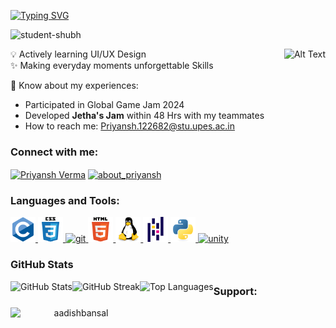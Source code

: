 [![Typing SVG](https://readme-typing-svg.demolab.com?font=Segoe+UI&size=30&pause=800&vCenter=true&random=false&width=435&lines=Hi+%F0%9F%91%8B+I'm+Priyansh+Verma)](https://git.io/typing-svg)

<p align="left"> <img src="https://komarev.com/ghpvc/?username=Hacktheoworld&label=Profile%20views&color=0e75b6&style=flat" alt="student-shubh" /> </p>

<img  withd="400" align="right" src="https://media.giphy.com/media/HoffxyN8ghVuw/giphy.gif" alt="Alt Text" autoplay loop>





💡 Actively learning UI/UX Design <br>
✨ Making everyday moments unforgettable Skills

📄 Know about my experiences:
- Participated in Global Game Jam 2024 <br>
- Developed **Jetha's Jam** within 48 Hrs with my teammates <br>
- How to reach me: Priyansh.122682@stu.upes.ac.in

<h3 align="left">Connect with me:</h3>
<p align="left">
  <a href="https://www.linkedin.com/in/priyanshhhverma" target="blank"><img align="center" src="https://raw.githubusercontent.com/rahuldkjain/github-profile-readme-generator/master/src/images/icons/Social/linked-in-alt.svg" alt="Priyansh Verma" height="30" width="40" /></a>
  <a href="https://www.instagram.com/about_priyansh" target="blank"><img align="center" src="https://raw.githubusercontent.com/rahuldkjain/github-profile-readme-generator/master/src/images/icons/Social/instagram.svg" alt="about_priyansh" height="30" width="40" /></a>
</p>


<h3 align="left">Languages and Tools:</h3>
<p align="left"> 
  <a href="https://www.cprogramming.com/" target="_blank" rel="noreferrer"> 
    <img src="https://raw.githubusercontent.com/devicons/devicon/master/icons/c/c-original.svg" alt="c" width="40" height="40"/> 
  </a> 
  <a href="https://www.w3schools.com/css/" target="_blank" rel="noreferrer"> 
    <img src="https://raw.githubusercontent.com/devicons/devicon/master/icons/css3/css3-original-wordmark.svg" alt="css3" width="40" height="40"/> 
  </a> 
  <a href="https://git-scm.com/" target="_blank" rel="noreferrer"> 
    <img src="https://www.vectorlogo.zone/logos/git-scm/git-scm-icon.svg" alt="git" width="40" height="40"/> 
  </a> 
  <a href="https://www.w3.org/html/" target="_blank" rel="noreferrer"> 
    <img src="https://raw.githubusercontent.com/devicons/devicon/master/icons/html5/html5-original-wordmark.svg" alt="html5" width="40" height="40"/> 
  </a> 
  <a href="https://www.linux.org/" target="_blank" rel="noreferrer"> 
    <img src="https://raw.githubusercontent.com/devicons/devicon/master/icons/linux/linux-original.svg" alt="linux" width="40" height="40"/> 
  </a> 
  <a href="https://pandas.pydata.org/" target="_blank" rel="noreferrer"> 
    <img src="https://raw.githubusercontent.com/devicons/devicon/2ae2a900d2f041da66e950e4d48052658d850630/icons/pandas/pandas-original.svg" alt="pandas" width="40" height="40"/> 
  </a> 
  <a href="https://www.python.org" target="_blank" rel="noreferrer"> 
    <img src="https://raw.githubusercontent.com/devicons/devicon/master/icons/python/python-original.svg" alt="python" width="40" height="40"/> 
  </a> 
  <a href="https://unity.com/" target="_blank" rel="noreferrer"> 
    <img src="https://www.vectorlogo.zone/logos/unity3d/unity3d-icon.svg" alt="unity" width="40" height="40"/> 
  </a> 
</p>

<h3 align="left">GitHub Stats</h3>
<p align="left">
  <img src="https://github-readme-stats.vercel.app/api?username=Hacktheoworld&theme=dark&hide_border=false&include_all_commits=true&count_private=true" alt="GitHub Stats" align="left">
  <img src="https://github-readme-streak-stats.herokuapp.com/?user=Hacktheoworld&theme=dark&hide_border=false" alt="GitHub Streak" align="left">
  <img src="https://github-readme-stats.vercel.app/api/top-langs/?username=Hacktheoworld&theme=dark&hide_border=false&layout=compact" alt="Top Languages" align="left">
</p>
<!-- SUPPORT -->
<h3 align="left">Support:</h3>
<p align="center">
  <a href="https://www.buymeacoffee.com/aadishbansal"> 
    <img align="left" src="https://cdn.buymeacoffee.com/buttons/v2/default-yellow.png" height="50" width="210" alt="aadishbansal" />
</p>

